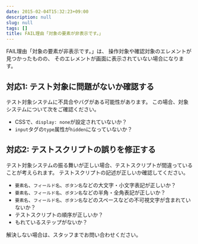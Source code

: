 ```yaml
---
date: 2015-02-04T15:32:23+09:00
description: null
slug: null
tags: []
title: FAIL理由「対象の要素が非表示です。」
---
```


FAIL理由「対象の要素が非表示です。」は、
操作対象や確認対象のエレメントが見つかったものの、
そのエレメントが画面に表示されていない場合になります。

## 対応1: テスト対象に問題がないか確認する

テスト対象システムに不具合やバグがある可能性があります。
この場合、対象システムについて次をご確認ください。

* CSSで、`display: none`が設定されていないか？
* `input`タグの`type`属性が`hidden`になっていないか？

## 対応2: テストスクリプトの誤りを修正する

テスト対象システムの振る舞いが正しい場合、テストスクリプトが間違っていることが考えられます。
テストスクリプトの記述が正しいか確認してください。

* `要素名`、`フィールド名`、`ボタン名`などの大文字・小文字表記が正しいか？
* `要素名`、`フィールド名`、`ボタン名`などの半角・全角表記が正しいか？
* `要素名`、`フィールド名`、`ボタン名`などのスペースなどの不可視文字が含まれていないか？
* テストスクリプトの順序が正しいか？
* もれているステップがないか？

解決しない場合は、スタッフまでお問い合わせください。
